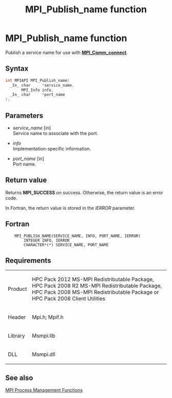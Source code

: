 ﻿---
title: MPI_Publish_name function
TOCTitle: MPI_Publish_name function
ms:assetid: 456bdd5f-8597-451f-8202-9ba6a610bfc3
ms:mtpsurl: https://msdn.microsoft.com/en-us/library/Dn473450(v=VS.85)
ms:contentKeyID: 59360985
ms.date: 03/28/2018
mtps_version: v=VS.85
f1_keywords:
- MPI_PUBLISH_NAME
- mpif/MPI_Publish_name
- mpi/MPI_PUBLISH_NAME
dev_langs:
- C++
- C
---

# MPI\_Publish\_name function

Publish a service name for use with [**MPI\_Comm\_connect**](mpi-comm-connect-function.md).

## Syntax

``` c++
int MPIAPI MPI_Publish_name(
  _In_ char     *service_name,
       MPI_Info info,
  _In_ char     *port_name
);
```

## Parameters

  - *service\_name* \[in\]  
    Service name to associate with the port.

  - *info*  
    Implementation-specific information.

  - *port\_name* \[in\]  
    Port name.

## Return value

Returns **MPI\_SUCCESS** on success. Otherwise, the return value is an error code.

In Fortran, the return value is stored in the *IERROR* parameter.

## Fortran

``` FORTRAN
    MPI_PUBLISH_NAME(SERVICE_NAME, INFO, PORT_NAME, IERROR)
        INTEGER INFO, IERROR
        CHARACTER*(*) SERVICE_NAME, PORT_NAME
```

## Requirements

<table>
<colgroup>
<col/>
<col/>
</colgroup>
<tbody>
<tr class="odd">
<td><p>Product</p></td>
<td><p>HPC Pack 2012 MS-MPI Redistributable Package, HPC Pack 2008 R2 MS-MPI Redistributable Package, HPC Pack 2008 MS-MPI Redistributable Package or HPC Pack 2008 Client Utilities</p></td>
</tr>
<tr class="even">
<td><p>Header</p></td>
<td>Mpi.h;
Mpif.h</td>
</tr>
<tr class="odd">
<td><p>Library</p></td>
<td>Msmpi.lib</td>
</tr>
<tr class="even">
<td><p>DLL</p></td>
<td>Msmpi.dll</td>
</tr>
</tbody>
</table>


## See also

[MPI Process Management Functions](mpi-process-management-functions.md)

